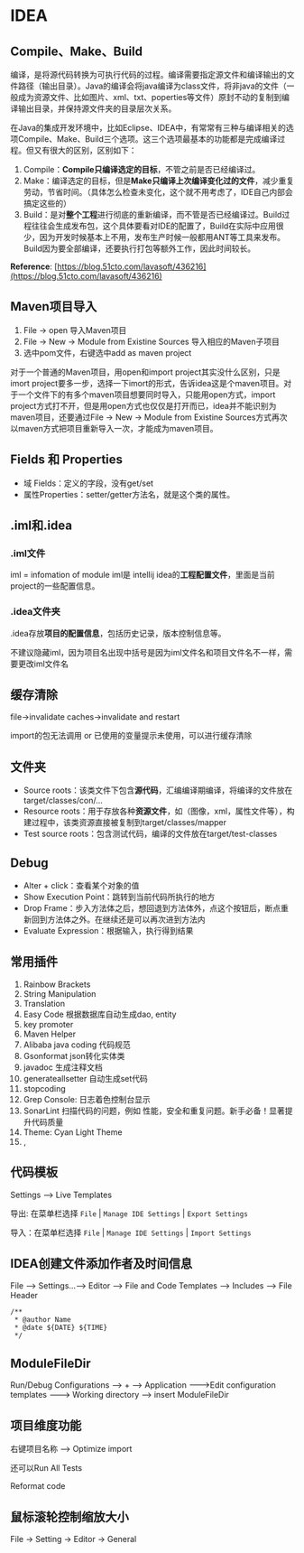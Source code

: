 # IDEA

## Compile、Make、Build

编译，是将源代码转换为可执行代码的过程。编译需要指定源文件和编译输出的文件路径（输出目录）。Java的编译会将java编译为class文件，将非java的文件（一般成为资源文件、比如图片、xml、txt、poperties等文件）原封不动的复制到编译输出目录，并保持源文件夹的目录层次关系。

在Java的集成开发环境中，比如Eclipse、IDEA中，有常常有三种与编译相关的选项Compile、Make、Build三个选项。这三个选项最基本的功能都是完成编译过程。但又有很大的区别，区别如下：

1. Compile：**Compile只编译选定的目标**，不管之前是否已经编译过。
2. Make：编译选定的目标，但是**Make只编译上次编译变化过的文件**，减少重复劳动，节省时间。（具体怎么检查未变化，这个就不用考虑了，IDE自己内部会搞定这些的）
3. Build：是对**整个工程**进行彻底的重新编译，而不管是否已经编译过。Build过程往往会生成发布包，这个具体要看对IDE的配置了，Build在实际中应用很少，因为开发时候基本上不用，发布生产时候一般都用ANT等工具来发布。Build因为要全部编译，还要执行打包等额外工作，因此时间较长。

**Reference**: [https://blog.51cto.com/lavasoft/436216](https://blog.51cto.com/lavasoft/436216)

## **Maven项目导入**

1. File -> open 导入Maven项目
2. File -> New -> Module from Existine Sources 导入相应的Maven子项目
3. 选中pom文件，右键选中add as maven project

对于一个普通的Maven项目，用open和import project其实没什么区别，只是imort project要多一步，选择一下imort的形式，告诉idea这是个maven项目。对于一个文件下的有多个maven项目想要同时导入，只能用open方式，import project方式打不开，但是用open方式也仅仅是打开而已，idea并不能识别为maven项目，还要通过File -> New -> Module from Existine Sources方式再次以maven方式把项目重新导入一次，才能成为maven项目。

## Fields  和 Properties

- 域 Fields：定义的字段，没有get/set
- 属性Properties：setter/getter方法名，就是这个类的属性。

## .iml和.idea

### **.iml文件**

iml =  infomation of module
iml是 intellij idea的**工程配置文件**，里面是当前project的一些配置信息。

### **.idea文件夹**

.idea存放**项目的配置信息**，包括历史记录，版本控制信息等。

不建议隐藏iml，因为项目名出现中括号是因为iml文件名和项目文件名不一样，需要更改iml文件名

## **缓存清除**

file->invalidate caches->invalidate and restart

import的包无法调用 or 已使用的变量提示未使用，可以进行缓存清除

## **文件夹**

- Source roots：该类文件下包含**源代码**，汇编编译期编译，将编译的文件放在target/classes/con/...
- Resource roots：用于存放各种**资源文件**，如（图像，xml，属性文件等），构建过程中，该类资源直接被复制到target/classes/mapper
- Test source roots：包含测试代码，编译的文件放在target/test-classes

## Debug

- Alter + click：查看某个对象的值
- Show Execution Point：跳转到当前代码所执行的地方
- Drop Frame：步入方法体之后，想回退到方法体外，点这个按钮后，断点重新回到方法体之外。在继续还是可以再次进到方法内
- Evaluate Expression：根据输入，执行得到结果

## 常用插件

1. Rainbow Brackets
2. String Manipulation
3. Translation
4. Easy Code 根据数据库自动生成dao, entity
5. key promoter 
6. Maven Helper
7. Alibaba java coding 代码规范
8. Gsonformat json转化实体类 
9. javadoc  生成注释文档  
10. generateallsetter 自动生成set代码 
11. stopcoding
12. Grep Console: 日志着色控制台显示 
13. SonarLint  扫描代码的问题，例如 性能，安全和重复问题。新手必备！显著提升代码质量
14. Theme: Cyan Light Theme
15. ,

## 代码模板

Settings --> Live Templates

导出: 在菜单栏选择 `File` | `Manage IDE Settings` | `Export Settings`

导入：在菜单栏选择 `File` | `Manage IDE Settings` | `Import Settings`

## IDEA创建文件添加作者及时间信息

 File ——> Settings…——> Editor ——> File and Code Templates ——> Includes ——> File Header

```
/**
 * @author Name
 * @date ${DATE} ${TIME}
 */
```



## ModuleFileDir

Run/Debug Configurations --> + --> Application --->Edit configuration templates ---> Working directory  --> insert ModuleFileDir



## 项目维度功能

右键项目名称 ——> Optimize import

还可以Run All Tests

Reformat code



## 鼠标滚轮控制缩放大小

File -> Setting -> Editor -> General 

